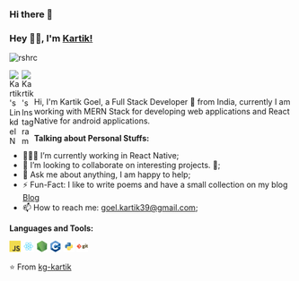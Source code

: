 ### Hi there 👋
### Hey 👋🏽, I'm [Kartik!](https://kg-kartik.github.io/) 

<p align="left"> <img src="https://komarev.com/ghpvc/?username=kg-kartik&label=Profile Views&color=blue&style=plastic" alt="rshrc" /> </p>

<a href="https://www.linkedin.com/in/kartik-g-7b5790131/">
  <img align="left" alt="Kartik's LinkdeIN" width="22px" src="https://cdn.jsdelivr.net/npm/simple-icons@v3/icons/linkedin.svg" />
</a>
<a href="https://www.instagram.com/_kg_kartik/">
  <img align="left" alt="Kartik's Instagram" width="22px" src="https://cdn.jsdelivr.net/npm/simple-icons@v3/icons/instagram.svg" />
</a>
<br />
<br />

Hi, I'm Kartik Goel, a Full Stack Developer 🚀 from India, currently I am working with MERN Stack for developing web applications and React Native for android applications.
  
**Talking about Personal Stuffs:**

- 👨🏽‍💻 I’m currently working in React Native;
- 👯 I’m looking to collaborate on interesting projects. 🤝;
- 💬 Ask me about anything, I am happy to help;
- ⚡️ Fun-Fact: I like to write poems and have a small collection on my blog [Blog](http://kartikgoelwords.blogspot.com/) 
- 📫 How to reach me: goel.kartik39@gmail.com;

**Languages and Tools:**  

<code><img height="20" src="https://raw.githubusercontent.com/github/explore/80688e429a7d4ef2fca1e82350fe8e3517d3494d/topics/javascript/javascript.png"></code>
<code><img height="20" src="https://raw.githubusercontent.com/github/explore/80688e429a7d4ef2fca1e82350fe8e3517d3494d/topics/react/react.png"></code>
<code><img height="20" src="https://raw.githubusercontent.com/github/explore/80688e429a7d4ef2fca1e82350fe8e3517d3494d/topics/nodejs/nodejs.png"></code>
<code><img height="20" src="https://raw.githubusercontent.com/github/explore/80688e429a7d4ef2fca1e82350fe8e3517d3494d/topics/cpp/cpp.png"></code>
<code><img height="20" src="https://raw.githubusercontent.com/github/explore/80688e429a7d4ef2fca1e82350fe8e3517d3494d/topics/python/python.png"></code>
<code><img height="20" src="https://raw.githubusercontent.com/github/explore/80688e429a7d4ef2fca1e82350fe8e3517d3494d/topics/git/git.png"></code>


⭐️ From [kg-kartik](https://github.com/kg-kartik)



